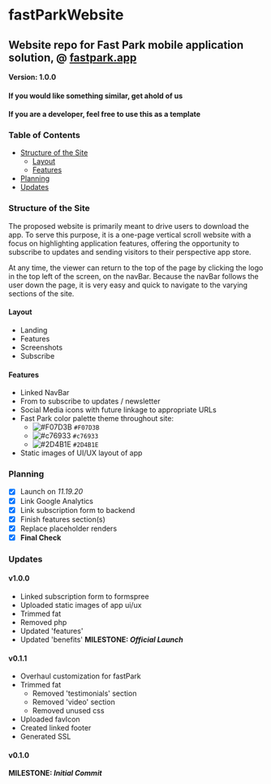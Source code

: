 # fastParkWebsite
## Website repo for Fast Park mobile application solution, @ [fastpark.app](https://fastpark.app)
**Version: 1.0.0**

#### If you would like something similar, get ahold of us
#### If you are a developer, feel free to use this as a template

### Table of Contents
* [Structure of the Site](#structure-of-the-site)
    * [Layout](#layout)
    * [Features](#features)
* [Planning](#planning)
* [Updates](#updates)


### Structure of the Site
The proposed website is primarily meant to drive users to download the app. To serve this purpose, it is a one-page vertical scroll website with a focus on highlighting application features, offering the opportunity to subscribe to updates and sending visitors to their perspective app store.

At any time, the viewer can return to the top of the page by clicking the logo in the top left of the screen, on the navBar. Because the navBar follows the user down the page, it is very easy and quick to navigate to the varying sections of the site.

#### Layout
* Landing
* Features
* Screenshots
* Subscribe

#### Features
* Linked NavBar
* From to subscribe to updates / newsletter
* Social Media icons with future linkage to appropriate URLs
* Fast Park color palette theme throughout site:
	- ![#F07D3B](https://placehold.it/15/f07d3b/000000?text=+) `#F07D3B`
	- ![#c76933](https://placehold.it/15/c76933/000000?text=+) `#c76933`
	- ![#2D4B1E](https://placehold.it/15/2d4b1e/000000?text=+) `#2D4B1E`
* Static images of UI/UX layout of app

### Planning
- [x] Launch on _11.19.20_
- [x] Link Google Analytics
- [x] Link subscription form to backend
- [x] Finish features section(s)
- [x] Replace placeholder renders
- [x] **Final Check**

### Updates
#### v1.0.0
* Linked subscription form to formspree
* Uploaded static images of app ui/ux
* Trimmed fat
* Removed php
* Updated 'features'
* Updated 'benefits'
**MILESTONE: *Official Launch***

#### v0.1.1
* Overhaul customization for fastPark
* Trimmed fat
  * Removed 'testimonials' section
  * Removed 'video' section
  * Removed unused css
* Uploaded favIcon
* Created linked footer
* Generated SSL

#### v0.1.0
**MILESTONE: *Initial Commit***

